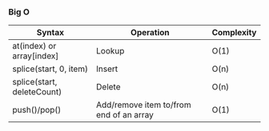 ### Big O

| Syntax                     | Operation                               | Complexity |
| -------------------------- | --------------------------------------- | ---------- |
| at(index) or array[index]  | Lookup                                  | O(1)       |
| splice(start, 0, item)     | Insert                                  | O(n)       |
| splice(start, deleteCount) | Delete                                  | O(n)       |
| push()/pop()               | Add/remove item to/from end of an array | O(1)       |
